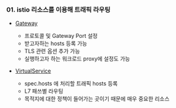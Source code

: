 ### 01. istio 리소스를 이용해 트래픽 라우팅
- [Gateway](https://istio.io/latest/docs/reference/config/networking/gateway/)
    - 프로토콜 및 Gateway Port 설정
    - 받고자하는 hosts 등록 가능
    - TLS 관련 옵션 추가 가능
    - 실행하고자 하는 워크로드 proxy에 설정도 가능

- [VirtualService](https://istio.io/latest/docs/reference/config/networking/virtual-service/)
    - spec.hosts 에 처리할 트래픽 hosts 등록
    - L7 패쓰별 라우팅
    - 목적지에 대한 정책이 들어가는 곳이기 때문에 매우 중요한 리소스